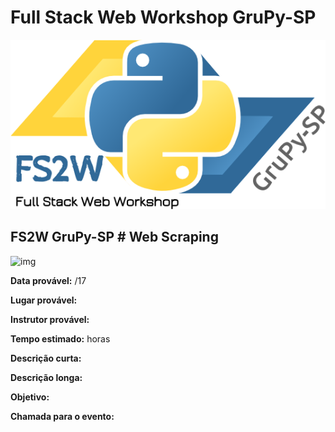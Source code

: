 # Full Stack Web Workshop GruPy-SP

![fs2w](img/fs2w.png)

## FS2W GruPy-SP # Web Scraping

![img](http://altitudelabs.com/blog/content/images/2016/04/web-scraper.png)

**Data provável:** /17

**Lugar provável:** 

**Instrutor provável:** 

**Tempo estimado:**  horas

**Descrição curta:**


**Descrição longa:**


**Objetivo:**



**Chamada para o evento:**

